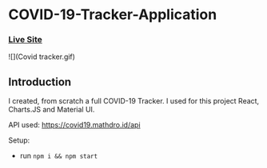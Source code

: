 # COVID-19-Tracker-Application

### [Live Site](https://covid-tracker-kh.netlify.app/)
![](Covid tracker.gif)




## Introduction

I created, from scratch a full COVID-19 Tracker. I used for this project React, Charts.JS and Material UI.


API used: https://covid19.mathdro.id/api

Setup:
- run ```npm i && npm start```
